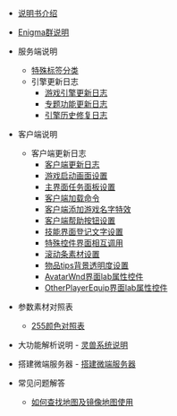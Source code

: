 

- [说明书介绍](home.md)
- [Enigma群说明](/eghelp.md)
- 服务端说明
    - [特殊标签分类](/00/lable.md)
	- 引擎更新日志
	   - [游戏引擎更新日志](/00/uplist.md)
       - [专题功能更新日志](/00/uplist.md)
       - [引擎历史修复日志](/00/uplist.md)

- 客户端说明
    - 客户端更新日志
		- [客户端更新日志](/01/clientup.md)
		- [游戏启动画面设置](/01/clientup.md)
		- [主界面任务面板设置](/01/clientup.md)
		- [客户端加载命令](/01/clientup.md)
		- [客户端添加游戏名字特效](/01/clientup.md)
		- [客户端帮助按钮设置](/01/clientup.md)
		- [技能界面登记文字设置](/01/clientup.md)
		- [特殊控件界面相互调用](/01/clientup.md)
		- [滚动条素材设置](/01/clientup.md)
		- [物品tips背景透明度设置](/01/clientup.md)
		- [AvatarWnd界面lab属性控件](/01/clientup.md)
		- [OtherPlayerEquip界面lab属性控件](/01/clientup.md)
- 参数素材对照表
	- [255颜色对照表](/02/uplist.md)
- 大功能解析说明
        - [灵兽系统说明](/03/uplist.md)
- 搭建微端服务器
        - [搭建微端服务器](/04/uplist.md)
- 常见问题解答
	- [如何查找地图及镜像地图使用](/05/uplist.md)		
